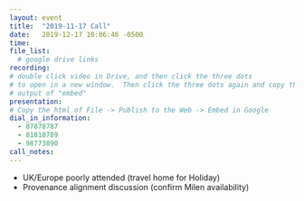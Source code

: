 ```yaml
---
layout: event
title:  "2019-11-17 Call"
date:   2019-12-17 10:06:46 -0500
time:
file_list:
  # google drive links
recording:
# double click video in Drive, and then click the three dots
# to open in a new window.  Then click the three dots again and copy the
# output of "embed"
presentation:
# Copy the html of File -> Publish to the Web -> Embed in Google
dial_in_information:
  - 87878787
  - 81818789
  - 98773890
call_notes:
---
```

- UK/Europe poorly attended (travel home for Holiday)
- Provenance alignment discussion (confirm Milen availability)
